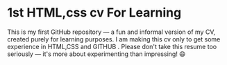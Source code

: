 # 1st HTML,css cv For Learning 
This is my first GitHub repository — a fun and informal version of my CV, created purely for learning purposes. I am making this cv only to get some  experience  in HTML,CSS and GITHUB . Please don't take this resume too seriously — it's more about experimenting than impressing! 😄
